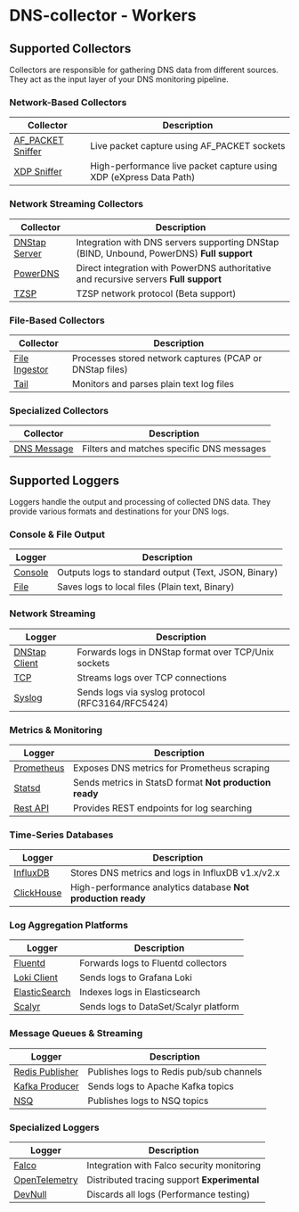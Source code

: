 # DNS-collector - Workers

## Supported Collectors

Collectors are responsible for gathering DNS data from different sources. They act as the input layer of your DNS monitoring pipeline.

### Network-Based Collectors

| Collector | Description |
|-----------|-------------|
| [AF_PACKET Sniffer](collectors/collector_afpacket.md) | Live packet capture using AF_PACKET sockets | 
| [XDP Sniffer](collectors/collector_xdp.md) | High-performance live packet capture using XDP (eXpress Data Path) |

### Network Streaming Collectors

| Collector | Description |
|-----------|-------------|
| [DNStap Server](collectors/collector_dnstap.md) | Integration with DNS servers supporting DNStap (BIND, Unbound, PowerDNS) **Full support**  |
| [PowerDNS](collectors/collector_powerdns.md) | Direct integration with PowerDNS authoritative and recursive servers **Full support** |
| [TZSP](collectors/collector_tzsp.md) | TZSP network protocol (Beta support) |

### File-Based Collectors
| Collector | Description |
|-----------|-------------|
| [File Ingestor](collectors/collector_fileingestor.md) | Processes stored network captures (PCAP or DNStap files) |
| [Tail](collectors/collector_tail.md) | Monitors and parses plain text log files |

### Specialized Collectors
| Collector | Description |
|-----------|-------------|
| [DNS Message](collectors/collector_dnsmessage.md) | Filters and matches specific DNS messages |

## Supported Loggers

Loggers handle the output and processing of collected DNS data. They provide various formats and destinations for your DNS logs.

### Console & File Output
| Logger | Description |
|--------|-------------|
| [Console](loggers/logger_stdout.md) | Outputs logs to standard output (Text, JSON, Binary) |
| [File](loggers/logger_file.md) | Saves logs to local files (Plain text, Binary) |

### Network Streaming
| Logger | Description |
|--------|-------------|
| [DNStap Client](loggers/logger_dnstap.md) | Forwards logs in DNStap format over TCP/Unix sockets |
| [TCP](loggers/logger_tcp.md) | Streams logs over TCP connections |
| [Syslog](loggers/logger_syslog.md) | Sends logs via syslog protocol (RFC3164/RFC5424) |

### Metrics & Monitoring
| Logger | Description |
|--------|-------------|
| [Prometheus](loggers/logger_prometheus.md) | Exposes DNS metrics for Prometheus scraping |
| [Statsd](loggers/logger_statsd.md) | Sends metrics in StatsD format **Not production ready** |
| [Rest API](loggers/logger_restapi.md) | Provides REST endpoints for log searching |

### Time-Series Databases
| Logger | Description |
|--------|-------------|
| [InfluxDB](loggers/logger_influxdb.md) | Stores DNS metrics and logs in InfluxDB v1.x/v2.x |
| [ClickHouse](loggers/logger_clickhouse.md) | High-performance analytics database **Not production ready** |

### Log Aggregation Platforms
| Logger | Description |
|--------|-------------|
| [Fluentd](loggers/logger_fluentd.md) | Forwards logs to Fluentd collectors |
| [Loki Client](loggers/logger_loki.md) | Sends logs to Grafana Loki |
| [ElasticSearch](loggers/logger_elasticsearch.md) | Indexes logs in Elasticsearch |
| [Scalyr](loggers/logger_scalyr.md) | Sends logs to DataSet/Scalyr platform |

### Message Queues & Streaming
| Logger | Description |
|--------|-------------|
| [Redis Publisher](loggers/logger_redis.md) | Publishes logs to Redis pub/sub channels |
| [Kafka Producer](loggers/logger_kafka.md) | Sends logs to Apache Kafka topics |
| [NSQ](loggers/logger_nsq.md) | Publishes logs to NSQ topics |

### Specialized Loggers
| Logger | Description |
|--------|-------------|
| [Falco](loggers/logger_falco.md) | Integration with Falco security monitoring |
| [OpenTelemetry](loggers/logger_opentelemetry.md) | Distributed tracing support **Experimental** |
| [DevNull](loggers/logger_devnull.md) | Discards all logs (Performance testing) |